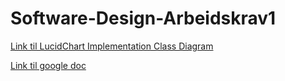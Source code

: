 # Software-Design-Arbeidskrav1

[Link til LucidChart Implementation Class Diagram](https://www.lucidchart.com/invitations/accept/68470008-baf0-4762-8ca6-6ec1edc2ef53)

[Link til google doc](https://docs.google.com/document/d/1BANPl_NOg_T0HmmHs9GIZSfYoX6mdTMJudeZey_KTL0/edit)
